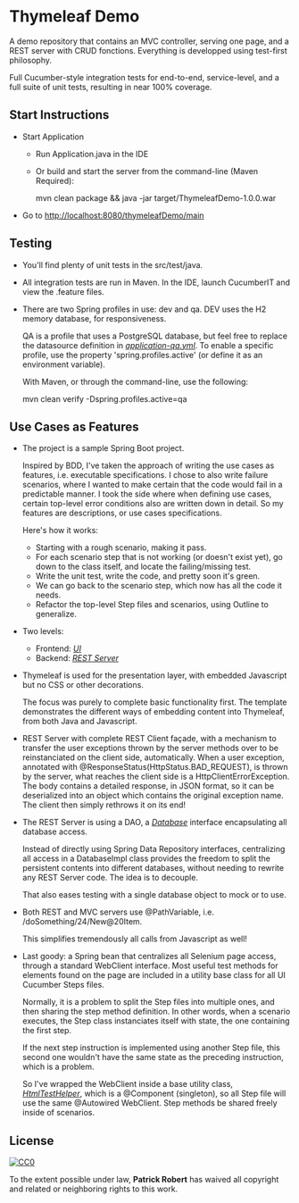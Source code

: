 # Thymeleaf Demo

A demo repository that contains an MVC controller, serving one page, 
and a REST server with CRUD fonctions. Everything is developped 
using test-first philosophy.

Full Cucumber-style integration tests for end-to-end, service-level, 
and a full suite of unit tests, resulting in near 100% coverage.

## Start Instructions

* Start Application
  * Run Application.java in the IDE
  * Or build and start the server from the command-line (Maven Required): 
    
    mvn clean package && java -jar target/ThymeleafDemo-1.0.0.war
    
* Go to [http://localhost:8080/thymeleafDemo/main](http://localhost:8080/thymeleafDemo/main)

## Testing

* You'll find plenty of unit tests in the src/test/java.
* All integration tests are run in Maven. In the IDE, launch CucumberIT and
  view the .feature files.
* There are two Spring profiles in use: dev and qa. DEV uses the H2 memory database,
  for responsiveness. 
  
  QA is a profile that uses a PostgreSQL database, but feel free to replace the 
  datasource definition in 
  _[application-qa.yml](src/main/resources/application-qa.yml)_. To enable a
  specific profile, use the property 'spring.profiles.active' (or define it as an
  environment variable).
  
  With Maven, or through the command-line, use the following:
  
  mvn clean verify -Dspring.profiles.active=qa

## Use Cases as Features

* The project is a sample Spring Boot project.
 
  Inspired by BDD, I've taken the approach of writing the use cases as features, 
  i.e. executable specifications. I chose to also write failure scenarios, where
  I wanted to make certain that the code would fail in a predictable manner. I
  took the side where when defining use cases, certain top-level error conditions
  also are written down in detail. So my features are descriptions, or use cases
  specifications.
  
  Here's how it works:
  
  * Starting with a rough scenario, making it pass. 
  * For each scenario step that is not working (or doesn't exist yet), 
    go down to the class itself, and locate the failing/missing test. 
  * Write the unit test, write the code, and pretty soon it's green.
  * We can go back to the scenario step, which now has all the code it needs.
  * Refactor the top-level Step files and scenarios, using Outline to generalize.

* Two levels: 
  * Frontend: _[UI](src/features/ui/UI.feature)_   
  * Backend: _[REST Server](src/features/service/RestServer.feature)_

* Thymeleaf is used for the presentation layer, with embedded Javascript but 
  no CSS or other decorations. 
  
  The focus was purely to complete basic functionality first. The template 
  demonstrates the different ways of embedding content into Thymeleaf, from 
  both Java and Javascript.

* REST Server with complete REST Client façade, with a mechanism 
  to transfer the user exceptions thrown by the server methods over to 
  be reinstanciated on the client side, automatically. When a user 
  exception, annotated with @ResponseStatus(HttpStatus.BAD_REQUEST), 
  is thrown by the server, what reaches the client side is a 
  HttpClientErrorException. The body contains a detailed response, in 
  JSON format, so it can be deserialized into an object which contains 
  the original exception name. The client then simply rethrows it on 
  its end!
  
* The REST Server is using a DAO, a 
  _[Database](src/main/java/quebec/virtualite/thymeleafdemo/backend/data/impl/DatabaseImpl.java)_ 
  interface encapsulating all database access. 
  
  Instead of directly using Spring Data Repository interfaces, 
  centralizing all access in a DatabaseImpl class provides the freedom 
  to split the persistent contents into different databases, without 
  needing to rewrite any REST Server code. The idea is to decouple.
  
  That also eases testing with a single database object to mock or to use.
  
* Both REST and MVC servers use @PathVariable, i.e. 
  /doSomething/24/New@20Item. 
  
  This simplifies tremendously all calls from Javascript as well!
  
* Last goody: a Spring bean that centralizes all Selenium page access,
  through a standard WebClient interface. Most useful test methods for 
  elements found on the page are included in a utility base class for all 
  UI Cucumber Steps files. 
  
  Normally, it is a problem to split the Step files into multiple ones, and 
  then sharing the step method definition. In other words, when a scenario 
  executes, the Step class instanciates itself with state, the one containing 
  the first step. 
  
  If the next step instruction is implemented using another Step file, this 
  second one wouldn't have the same state as the preceding instruction, which is 
  a problem. 
  
  So I've wrapped the WebClient inside a base utility class, 
  _[HtmlTestHelper](src/it/java/quebec/virtualite/utils/ui/HtmlTestHelper.java)_,
  which is a @Component (singleton), so all Step file will use the same @Autowired 
  WebClient. Step methods be shared freely inside of scenarios.
  

## License

[![CC0](https://licensebuttons.net/p/zero/1.0/88x31.png)](https://creativecommons.org/publicdomain/zero/1.0/)

To the extent possible under law, **Patrick Robert** has waived all copyright 
and related or neighboring rights to this work.